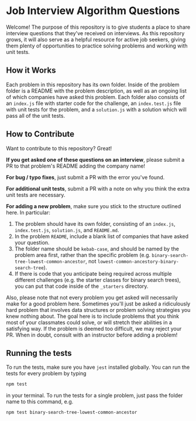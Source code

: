 # Job Interview Algorithm Questions

Welcome! The purpose of this repository is to give students a place to share interview questions that they've received on interviews. As this repository grows, it will also serve as a helpful resource for active job seekers, giving them plenty of opportunities to practice solving problems and working with unit tests.

## How it Works

Each problem in this repository has its own folder. Inside of the problem folder is a README with the problem description, as well as an ongoing list of which companies have asked this problem. Each folder also consists of an `index.js` file with starter code for the challenge, an `index.test.js` file with unit tests for the problem, and a `solution.js` with a solution which will pass all of the unit tests.

## How to Contribute

Want to contribute to this repository? Great! 

**If you get asked one of these questions on an interview**, please submit a PR to that problem's README adding the company name!

**For bug / typo fixes**, just submit a PR with the error you've found.

**For additional unit tests**, submit a PR with a note on why you think the extra unit tests are necessary.

**For adding a new problem**, make sure you stick to the structure outlined here. In particular:

  1. The problem should have its own folder, consisting of an `index.js`, `index.test.js`, `solution.js`, and `README.md`. 
  2. In the problem `README`, include a blank list of companies that have asked your question.
  3. The folder name should be `kebab-case`, and should be named by the problem area first, rather than the specific problem (e.g. `binary-search-tree-lowest-common-ancestor`, not `lowest-common-ancestory-binary-search-tree`).
  4. If there is code that you anticipate being required across multiple different challenges (e.g. the starter classes for binary search trees), you can put that code inside of the `_starters` directory.

Also, please note that not every problem you get asked will necessarily make for a good problem here. Sometimes you'll just be asked a ridiculously hard problem that involves data structures or problem solving strategies you knew nothing about. The goal here is to include problems that you think most of your classmates could solve, or will stretch their abilities in a satisfying way. If the problem is deemed too difficult, we may reject your PR. When in doubt, consult with an instructor before adding a problem!

## Running the tests

To run the tests, make sure you have `jest` installed globally. You can run the tests for every problem by typing

```sh
npm test
```

in your terminal. To run the tests for a single problem, just pass the folder name to this command, e.g.

```sh
npm test binary-search-tree-lowest-common-ancestor
```
